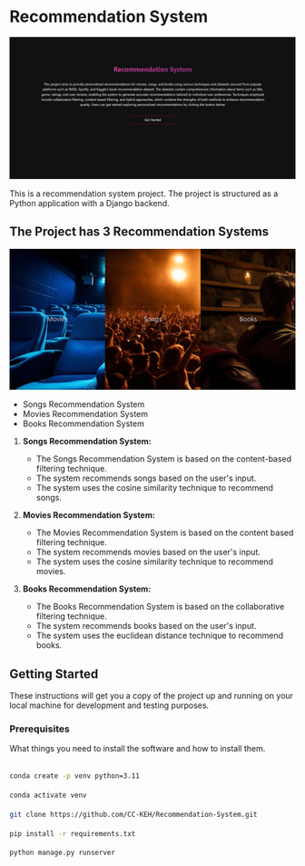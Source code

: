 # Recommendation System

![alt text](Images/Main.png)

This is a recommendation system project. The project is structured as a Python application with a Django backend.

## The Project has 3 Recommendation Systems

![Main Page](Images/options.png)

- Songs Recommendation System
- Movies Recommendation System
- Books Recommendation System

1. **Songs Recommendation System:**
    - The Songs Recommendation System is based on the content-based filtering technique.
    - The system recommends songs based on the user's input.
    - The system uses the cosine similarity technique to recommend songs.

2. **Movies Recommendation System:**
    - The Movies Recommendation System is based on the content based filtering technique.
    - The system recommends movies based on the user's input.
    - The system uses the cosine similarity technique to recommend movies.

3. **Books Recommendation System:**
    - The Books Recommendation System is based on the collaborative filtering technique.
    - The system recommends books based on the user's input.
    - The system uses the euclidean distance technique to recommend books.

## Getting Started

These instructions will get you a copy of the project up and running on your local machine for development and testing purposes.

### Prerequisites

What things you need to install the software and how to install them.

```sh

conda create -p venv python=3.11

conda activate venv

git clone https://github.com/CC-KEH/Recommendation-System.git

pip install -r requirements.txt

python manage.py runserver
```
